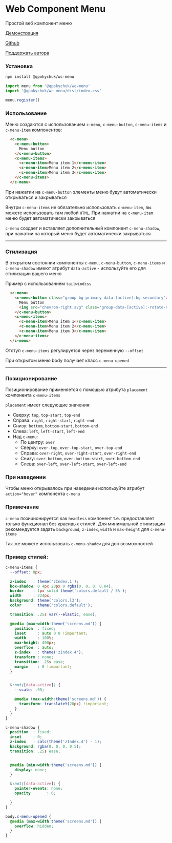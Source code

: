 # Web Component Menu

Простой веб компонент меню

[Демонстрация](https://qp0kychuk.github.io/wc-menu/)

[Github](https://github.com/qp0kycHuk/wc-menu)

[Поддержать автора](https://www.tinkoff.ru/rm/yuferov.sergey18/NC17C11734)

### Установка

```bash
npm install @qpokychuk/wc-menu
```

```js
import menu from '@qpokychuk/wc-menu'
import '@qpokychuk/wc-menu/dist/index.css'

menu.register()
```

### Использование

Меню создаются с использованием `c-menu`, `c-menu-button`, `c-menu-items` и `c-menu-item` компонентов:

```html
  <c-menu>
    <c-menu-button>
      Menu button
    </c-menu-button>
    <c-menu-items>
      <c-menu-item>Menu item 1</c-menu-item>
      <c-menu-item>Menu item 2</c-menu-item>
      <c-menu-item>Menu item 3</c-menu-item>
    </c-menu-items>
  </c-menu>
```

При нажатии на `c-menu-button` элементы меню будут автоматически открываться и закрываться

Внутри `c-menu-items` не обязательно использовать `c-menu-item`, вы можете использовать там любой `HTML`. 
При нажатии на `c-menu-item` меню будет автоматически закрываться

`c-menu` создает и вставляет дополнительный компонент `c-menu-shadow`, при нажатии на который меню будет автоматически закрываться
___

### Стилизация

В открытом состоянии компоненты `c-menu`, `c-menu-button`, `c-menu-items` и `c-menu-shadow` имеют атрибут `data-active` - используйте его для стилизации вашего меню

Пример с использованием `tailwindcss`

```html
  <c-menu>
    <c-menu-button class="group bg-primary data-[active]:bg-secondary">
      Menu button
      <img src="chevron-right.svg" class="group-data-[active]:-rotate-90" />
    </c-menu-button>
    <c-menu-items>
      <c-menu-item>Menu item 1</c-menu-item>
      <c-menu-item>Menu item 2</c-menu-item>
      <c-menu-item>Menu item 3</c-menu-item>
    </c-menu-items>
  </c-menu>
```

Отступ `c-menu-items` регулируется через переменную `--offset`

При открытом меню body получает класс `c-menu-opened`
___

### Позиционирование 

Позиционирование применяется с помощью атрибута `placement` компонента `c-menu-items`

`placement` имеет следующие значения: 
- Сверху: `top`, `top-start`, `top-end` 
- Справа: `right`, `right-start`, `right-end` 
- Снизу: `bottom`, `bottom-start`, `bottom-end`
- Слева: `left`, `left-start`, `left-end`
- Над `c-menu`: 
  - По центру: `over`
  - Сверху: `over-top`, `over-top-start`, `over-top-end`
  - Справа: `over-right`, `over-right-start`, `over-right-end`
  - Снизу: `over-bottom`, `over-bottom-start`, `over-bottom-end`
  - Слева: `over-left`, `over-left-start`, `over-left-end`

### При наведении

Чтобы меню открывалось при наведении используйте атрибут `action="hover"` компонента `c-menu`

### Примечание
`c-menu` позиционируется как `headless` компонент т.е. предоставляет только функционал без красивых стилей. Для минимальной стилизации рекомендуется задать `background`, `z-index`, `width` и `max-height` для `c-menu-items`

Так же можете использовать `c-menu-shadow` для доп возможностей

### Пример стилей:

```scss
c-menu-items {
  --offset: 8px;

  z-index   : theme('zIndex.1');
  box-shadow: 0 4px 20px 0 rgba(0, 0, 0, 0.04);
  border    : 1px solid theme('colors.default / 5%');
  width     : 224px;
  background: theme('colors.l3');
  color     : theme('colors.default');

  transition: .25s var(--elastic, ease);

  @media (max-width:theme('screens.md')) {
    position  : fixed;
    inset     : auto 0 0 !important;
    width     : 100%;
    max-height: 400px;
    overflow  : auto;
    z-index   : theme('zIndex.4');
    transform : none;
    transition: .25s ease;
    margin    : 0 !important;
  }


  &:not([data-active]) {
    --scale: .95;

    @media (max-width:theme('screens.md')) {
      transform: translateY(20px) !important;
    }
  }
}

c-menu-shadow {
  position  : fixed;
  inset     : 0;
  z-index   : calc(theme('zIndex.4') - 1);
  background: rgba(0, 0, 0, 0.5);
  transition: .25s ease;


  @media (min-width:theme('screens.md')) {
    display: none;
  }

  &:not([data-active]) {
    pointer-events: none;
    opacity       : 0;

  }
}

body.c-menu-opened {
  @media (max-width:theme('screens.md')) {
    overflow: hidden;
  }
}
```

